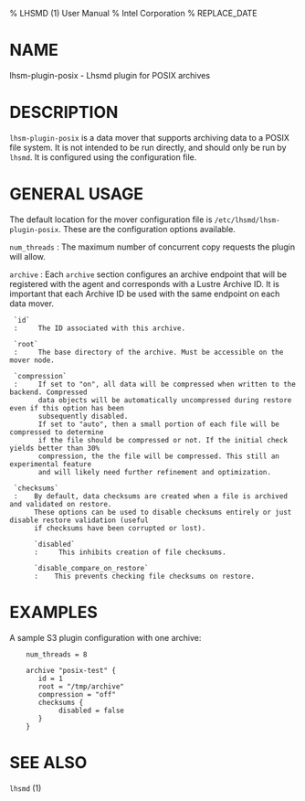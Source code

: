 % LHSMD (1) User Manual
% Intel Corporation
% REPLACE_DATE

# NAME

lhsm-plugin-posix - Lhsmd plugin for POSIX archives

# DESCRIPTION

`lhsm-plugin-posix` is a data mover that supports archiving data to a POSIX file system. It is not intended
to be run directly, and should only be run by `lhsmd`.  It is configured using the
configuration file.

# GENERAL USAGE

The default location for the mover configuration file is `/etc/lhsmd/lhsm-plugin-posix`.
These are the configuration options available.

`num_threads`
:     The maximum number of concurrent copy requests the plugin will allow.

`archive`
:    Each `archive` section configures an archive endpoint that will be registered with the agent
     and corresponds with a Lustre Archive ID. It is important that each Archive ID be used with the
     same endpoint on each data mover.

     `id`
     :     The ID associated with this archive.

     `root`
     :     The base directory of the archive. Must be accessible on the mover node.

     `compression`
     :     If set to "on", all data will be compressed when written to the backend. Compressed
           data objects will be automatically uncompressed during restore even if this option has been
           subsequently disabled.
           If set to "auto", then a small portion of each file will be compressed to determine
           if the file should be compressed or not. If the initial check yields better than 30%
           compression, the the file will be compressed. This still an experimental feature
           and will likely need further refinement and optimization.

     `checksums`
     :    By default, data checksums are created when a file is archived and validated on restore.
          These options can be used to disable checksums entirely or just disable restore validation (useful
          if checksums have been corrupted or lost).

          `disabled`
          :     This inhibits creation of file checksums.

          `disable_compare_on_restore`
          :    This prevents checking file checksums on restore.


# EXAMPLES

A sample S3 plugin configuration with one archive:

        num_threads = 8

        archive "posix-test" {
           id = 1
           root = "/tmp/archive"
           compression = "off"
           checksums {
                disabled = false
           }
        }

# SEE ALSO

`lhsmd` (1)
